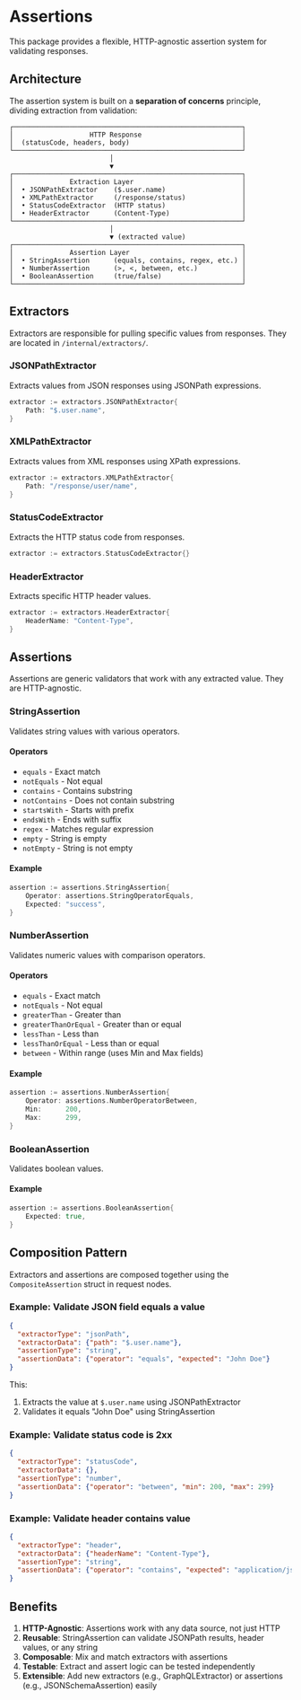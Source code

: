 # Assertions

This package provides a flexible, HTTP-agnostic assertion system for validating responses.

## Architecture

The assertion system is built on a **separation of concerns** principle, dividing extraction from validation:

```
┌─────────────────────────────────────────────────────────┐
│                   HTTP Response                         │
│  (statusCode, headers, body)                            │
└─────────────────────────────────────────────────────────┘
                         │
                         ▼
┌─────────────────────────────────────────────────────────┐
│              Extraction Layer                           │
│  • JSONPathExtractor    ($.user.name)                   │
│  • XMLPathExtractor     (/response/status)              │
│  • StatusCodeExtractor  (HTTP status)                   │
│  • HeaderExtractor      (Content-Type)                  │
└─────────────────────────────────────────────────────────┘
                         │
                         ▼ (extracted value)
┌─────────────────────────────────────────────────────────┐
│              Assertion Layer                            │
│  • StringAssertion      (equals, contains, regex, etc.) │
│  • NumberAssertion      (>, <, between, etc.)           │
│  • BooleanAssertion     (true/false)                    │
└─────────────────────────────────────────────────────────┘
```

## Extractors

Extractors are responsible for pulling specific values from responses. They are located in `/internal/extractors/`.

### JSONPathExtractor

Extracts values from JSON responses using JSONPath expressions.

```go
extractor := extractors.JSONPathExtractor{
    Path: "$.user.name",
}
```

### XMLPathExtractor

Extracts values from XML responses using XPath expressions.

```go
extractor := extractors.XMLPathExtractor{
    Path: "/response/user/name",
}
```

### StatusCodeExtractor

Extracts the HTTP status code from responses.

```go
extractor := extractors.StatusCodeExtractor{}
```

### HeaderExtractor

Extracts specific HTTP header values.

```go
extractor := extractors.HeaderExtractor{
    HeaderName: "Content-Type",
}
```

## Assertions

Assertions are generic validators that work with any extracted value. They are HTTP-agnostic.

### StringAssertion

Validates string values with various operators.

#### Operators
- `equals` - Exact match
- `notEquals` - Not equal
- `contains` - Contains substring
- `notContains` - Does not contain substring
- `startsWith` - Starts with prefix
- `endsWith` - Ends with suffix
- `regex` - Matches regular expression
- `empty` - String is empty
- `notEmpty` - String is not empty

#### Example
```go
assertion := assertions.StringAssertion{
    Operator: assertions.StringOperatorEquals,
    Expected: "success",
}
```

### NumberAssertion

Validates numeric values with comparison operators.

#### Operators
- `equals` - Exact match
- `notEquals` - Not equal
- `greaterThan` - Greater than
- `greaterThanOrEqual` - Greater than or equal
- `lessThan` - Less than
- `lessThanOrEqual` - Less than or equal
- `between` - Within range (uses Min and Max fields)

#### Example
```go
assertion := assertions.NumberAssertion{
    Operator: assertions.NumberOperatorBetween,
    Min:      200,
    Max:      299,
}
```

### BooleanAssertion

Validates boolean values.

#### Example
```go
assertion := assertions.BooleanAssertion{
    Expected: true,
}
```

## Composition Pattern

Extractors and assertions are composed together using the `CompositeAssertion` struct in request nodes.

### Example: Validate JSON field equals a value

```json
{
  "extractorType": "jsonPath",
  "extractorData": {"path": "$.user.name"},
  "assertionType": "string",
  "assertionData": {"operator": "equals", "expected": "John Doe"}
}
```

This:
1. Extracts the value at `$.user.name` using JSONPathExtractor
2. Validates it equals "John Doe" using StringAssertion

### Example: Validate status code is 2xx

```json
{
  "extractorType": "statusCode",
  "extractorData": {},
  "assertionType": "number",
  "assertionData": {"operator": "between", "min": 200, "max": 299}
}
```

### Example: Validate header contains value

```json
{
  "extractorType": "header",
  "extractorData": {"headerName": "Content-Type"},
  "assertionType": "string",
  "assertionData": {"operator": "contains", "expected": "application/json"}
}
```

## Benefits

1. **HTTP-Agnostic**: Assertions work with any data source, not just HTTP
2. **Reusable**: StringAssertion can validate JSONPath results, header values, or any string
3. **Composable**: Mix and match extractors with assertions
4. **Testable**: Extract and assert logic can be tested independently
5. **Extensible**: Add new extractors (e.g., GraphQLExtractor) or assertions (e.g., JSONSchemaAssertion) easily
